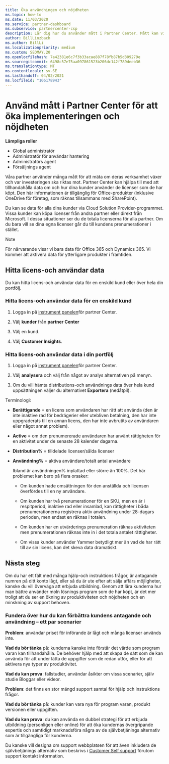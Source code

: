 ```yaml
---
title: Öka användningen och nöjdheten
ms.topic: how-to
ms.date: 11/03/2020
ms.service: partner-dashboard
ms.subservice: partnercenter-csp
description: Lär dig hur du använder mått i Partner Center. Mått kan visa om din verksamhet växer, hur kunderna använder sina licenser och var de kan fokusera investeringen.
author: BillLinzbach
ms.author: BillLi
ms.localizationpriority: medium
ms.custom: SEOMAY.20
ms.openlocfilehash: 7a42381e6c7f3b33acae887f78fb87b5d309279e
ms.sourcegitcommit: 6498c57e75aa097861523b206dc142f789deeb36
ms.translationtype: MT
ms.contentlocale: sv-SE
ms.lasthandoff: 04/02/2021
ms.locfileid: "106178943"
---
```

# <a name="use-metrics-in-partner-center-to-increase-adoption-and-satisfaction"></a>Använd mått i Partner Center för att öka implementeringen och nöjdheten

**Lämpliga roller**

- Global administratör
- Administratör för användar hantering
- Administratörs agent
- Försäljnings agent

Våra partner använder många mått för att mäta om deras verksamhet växer och var investeringen ska riktas mot. Partner Center kan hjälpa till med att tillhandahålla data om och hur dina kunder använder de licenser som de har köpt. Den här informationen är tillgänglig för Office-produkter (inklusive OneDrive för företag, som räknas tillsammans med SharePoint).

Du kan se data för alla dina kunder via Cloud Solution Provider-programmet. Vissa kunder kan köpa licenser från andra partner eller direkt från Microsoft. I dessa situationer ser du de totala licenserna för alla partner. Om du bara vill se dina egna licenser går du till kundens prenumerationer i stället.

> [!NOTE]  
> För närvarande visar vi bara data för Office 365 och Dynamics 365. Vi kommer att aktivera data för ytterligare produkter i framtiden.

## <a name="find-license-and-user-data"></a>Hitta licens-och användar data

Du kan hitta licens-och användar data för en enskild kund eller över hela din portfölj.

### <a name="find-license-and-user-data-for-a-single-customer"></a>Hitta licens-och användar data för en enskild kund

1. Logga in på [instrument panelen](https://partner.microsoft.com/dashboard)för partner Center.

2. Välj **kunder** från **partner Center**

3. Välj en kund.

4. Välj **Customer Insights**.

### <a name="find-license-and-user-data-across-your-portfolio"></a>Hitta licens-och användar data i din portfölj

1. Logga in på [instrument panelen](https://partner.microsoft.com/dashboard)för partner Center.

2. Välj **analysera** och välj från något av analys alternativen på menyn.

3. Om du vill hämta distributions-och användnings data över hela kund uppsättningen väljer du alternativet **Exportera** (nedåtpil).

Terminologi:

- **Berättigande** = en licens som användaren har rätt att använda (den är inte inaktive rad för bedrägerier eller utebliven betalning, den har inte uppgraderats till en annan licens, den har inte avbrutits av användaren eller något annat problem).

- **Active** = om den prenumererade användaren har använt rättigheten för en aktivitet under de senaste 28 kalender dagarna.

- **Distribution%** = tilldelade licenser/sålda licenser

- **Användning%** = aktiva användare/totalt antal användare

   Ibland är användningen% inplattad eller större än 100%. Det här problemet kan bero på flera orsaker:

  - Om kunden hade omsättningen för den anställda och licensen överfördes till en ny användare.

  - Om kunden har två prenumerationer för en SKU, men en är i respitperiod, inaktive rad eller insamlad, kan rättigheter i båda prenumerationerna registrera aktiv användning under 28-dagars perioden, men endast en räknas i totalen.

  - Om kunden har en utvärderings prenumeration räknas aktiviteten men prenumerationen räknas inte in i det totala antalet rättigheter.

  - Om vissa kunder använder Yammer betydligt mer än vad de har rätt till av sin licens, kan det skeva data dramatiskt.

## <a name="next-steps"></a>Nästa steg

Om du har ett fält med många hjälp-och instruktions frågor, är antagande numren på ditt konto lågt, eller så du är ute efter att sälja affärs möjligheter, kanske du vill överväga att erbjuda utbildning. Genom att lära kunderna hur man bättre använder moln lösnings program som de har köpt, är det mer troligt att du ser en ökning av produktiviteten och nöjdheten och en minskning av support behoven.

### <a name="considering-how-to-improve-customer-adoption-and-usage---a-couple-scenarios"></a>Fundera över hur du kan förbättra kundens antagande och användning – ett par scenarier

**Problem**: användar priset för införande är lågt och många licenser används inte.

**Vad du bör tänka** på: kunderna kanske inte förstår det värde som program varan kan tillhandahålla. De behöver hjälp med att skapa de sätt som de kan använda för att under lätta de uppgifter som de redan utför, eller för att aktivera nya typer av produktivitet.

**Vad du kan prova**: fallstudier, användar åsikter om vissa scenarier, själv studie Bloggar eller videor.

**Problem**: det finns en stor mängd support samtal för hjälp och instruktions frågor.

**Vad du bör tänka** på: kunder kan vara nya för program varan, produkt versionen eller uppgiften.

**Vad du kan prova**: du kan använda en dubbel strategi för att erbjuda utbildning (personligen eller online) för att öka kundernas övergripande expertis och samtidigt marknadsföra några av de självbetjänings alternativ som är tillgängliga för kunderna.

Du kanske vill designa om support webbplatsen för att även inkludera de självbetjänings alternativ som beskrivs i [Customer Self support](customer-self-support.md) förutom support kontakt information.

